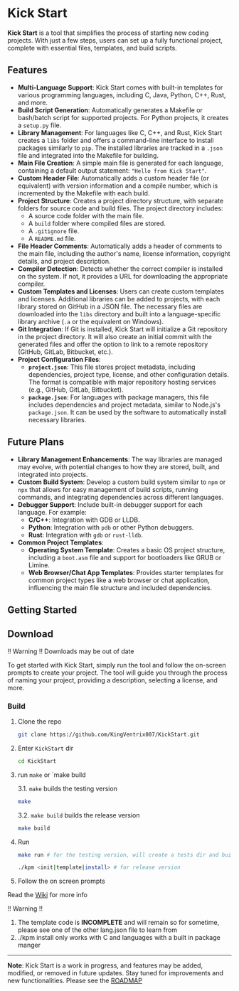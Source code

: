 # Kick Start

**Kick Start** is a tool that simplifies the process of starting new coding projects. With just a few steps, users can set up a fully functional project, complete with essential files, templates, and build scripts.

## Features

- **Multi-Language Support**: Kick Start comes with built-in templates for various programming languages, including C, Java, Python, C++, Rust, and more.
- **Build Script Generation**: Automatically generates a Makefile or bash/batch script for supported projects. For Python projects, it creates a `setup.py` file.
- **Library Management**: For languages like C, C++, and Rust, Kick Start creates a `libs` folder and offers a command-line interface to install packages similarly to `pip`. The installed libraries are tracked in a `.json` file and integrated into the Makefile for building.
- **Main File Creation**: A simple main file is generated for each language, containing a default output statement: `"Hello from Kick Start"`.
- **Custom Header File**: Automatically adds a custom header file (or equivalent) with version information and a compile number, which is incremented by the Makefile with each build.
- **Project Structure**: Creates a project directory structure, with separate folders for source code and build files. The project directory includes:
  - A source code folder with the main file.
  - A `build` folder where compiled files are stored.
  - A `.gitignore` file.
  - A `README.md` file.
- **File Header Comments**: Automatically adds a header of comments to the main file, including the author's name, license information, copyright details, and project description.
- **Compiler Detection**: Detects whether the correct compiler is installed on the system. If not, it provides a URL for downloading the appropriate compiler.
- **Custom Templates and Licenses**: Users can create custom templates and licenses. Additional libraries can be added to projects, with each library stored on GitHub in a JSON file. The necessary files are downloaded into the `libs` directory and built into a language-specific library archive (`.a` or the equivalent on Windows).
- **Git Integration**: If Git is installed, Kick Start will initialize a Git repository in the project directory. It will also create an initial commit with the generated files and offer the option to link to a remote repository (GitHub, GitLab, Bitbucket, etc.).
- **Project Configuration Files**:
  - **`project.json`**: This file stores project metadata, including dependencies, project type, license, and other configuration details. The format is compatible with major repository hosting services (e.g., GitHub, GitLab, Bitbucket).
  - **`package.json`**: For languages with package managers, this file includes dependencies and project metadata, similar to Node.js's `package.json`. It can be used by the software to automatically install necessary libraries.

## Future Plans

- **Library Management Enhancements**: The way libraries are managed may evolve, with potential changes to how they are stored, built, and integrated into projects.
- **Custom Build System**: Develop a custom build system similar to `npm` or `npx` that allows for easy management of build scripts, running commands, and integrating dependencies across different languages.
- **Debugger Support**: Include built-in debugger support for each language. For example:
  - **C/C++**: Integration with GDB or LLDB.
  - **Python**: Integration with `pdb` or other Python debuggers.
  - **Rust**: Integration with `gdb` or `rust-lldb`.
- **Common Project Templates**:
  - **Operating System Template**: Creates a basic OS project structure, including a `boot.asm` file and support for bootloaders like GRUB or Limine.
  - **Web Browser/Chat App Templates**: Provides starter templates for common project types like a web browser or chat application, influencing the main file structure and included dependencies.
## Getting Started

## Download
!! Warning !! Downloads may be out of date

To get started with Kick Start, simply run the tool and follow the on-screen prompts to create your project. The tool will guide you through the process of naming your project, providing a description, selecting a license, and more.

### Build
1. Clone the repo
    ```bash
    git clone https://github.com/KingVentrix007/KickStart.git
    ```
2. Enter `KickStart` dir
    ```bash
    cd KickStart
    ```
3. run `make` or `make build
  
    3.1. `make` builds the testing version
    ```bash
    make
    ``` 
    3.2. `make build` builds the release version
    ```bash
    make build
    ``` 
4. Run
    ```bash
    make run # for the testing version, will create a tests dir and build project in there
    ```
    ```bash
    ./kpm <init|template|install> # for release version
    ```
5. Follow the on screen prompts

Read the [Wiki](docs/home.md) for more info

!! Warning !!
1. The template code is **INCOMPLETE** and will remain so for sometime, please see one of the other lang.json file to learn from
2. ./kpm install only works with C and languages with a built in package manger


---

**Note**: Kick Start is a work in progress, and features may be added, modified, or removed in future updates. Stay tuned for improvements and new functionalities. Please see the [ROADMAP](ROADMAP.md)


